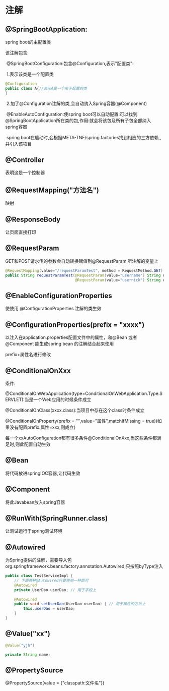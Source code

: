 # 注解

## @SpringBootApplication:

spring boot的主配置类

该注解包含:

​	@SpringBootConfiguration:包含@Configuration,表示"配置类":

​		1.表示该类是一个配置类

```java
@Configuration
public class A{//表示A是一个用于配置的类
}
```

​		2.加了@Configuration注解的类,会自动纳入Spring容器(@Component)

​	@EnableAutoConfiguration:使spring boot可以自动配置:可以找到@SpringBootApplication所在类的包,作用:就会将该包及所有子包全部纳入spring容器

​	spring boot在启动时,会根据META-TNF/spring.factories找到相应的三方依赖,,并引入该项目



## @Controller

表明这是一个控制器



## @RequestMapping("方法名")

映射



## @ResponseBody

让页面直接打印



## @RequestParam

GET和POST请求传的参数会自动转换赋值到@RequestParam 所注解的变量上

```java
@RequestMapping(value="/requestParamTest", method = RequestMethod.GET)
public String requestParamTest(@RequestParam(value="username") String userName,
                               @RequestParam(value="usernick") String userNick){}
```



## @EnableConfigurationProperties

使使用 @ConfigurationProperties 注解的类生效



## @ConfigurationProperties(prefix = "xxxx")

以注入在application.properties配置文件中的属性，和@Bean 或者 @Component 能生成spring bean 的注解结合起来使用

prefix+属性名进行修改



## @ConditionalOnXxx

条件:

@ConditionalOnWebApplication(type=ConditionalOnWebApplication.Type.SERVLET):当是一个Web应用的时候条件成立

@ConditionalOnClass(xxxx.class):当项目中存在这个class时条件成立

@ConditionalOnProperty(prefix = "",value="属性",matchIfMissing = true)(如果没有配置prefix.属性=xxx,则成立)

每一个xxAutoConfiguration都有很多条件@ConditionalOnXxx,当这些条件都满足时,则此配置自动生效



## @Bean

将代码放进springIOC容器,让代码生效



## @Component

将此Javabean放入spring容器



## @RunWith(SpringRunner.class)

让测试运行于spring测试环境



## @Autowired

为Spring提供的注解，需要导入包org.springframework.beans.factory.annotation.Autowired;只按照byType注入

```java
public class TestServiceImpl {
    // 下面两种@Autowired只要使用一种即可
    @Autowired
    private UserDao userDao; // 用于字段上
    
    @Autowired
    public void setUserDao(UserDao userDao) { // 用于属性的方法上
        this.userDao = userDao;
    }
}
```



## @Value("xx")

```java
@Value("yjh")

private String name;
```



## @PropertySource

@PropertySource(value = {"classpath:文件名"})